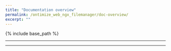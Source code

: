 ```yaml
---
title: "Documentation overview"
permalink: /ontimize_web_ngx_filemanager/doc-overview/
excerpt: ""
---
```


{% include base_path %}

<!-- How to read and use this documentation. -->

---
<!-- This page describes Ontimize Web at a high level and assumes that the reader has knowledge of Angular. if you are new to Angular, we suggest you take a look at the [Angular documentation](https://angular.io/docs/ts/latest/){:target="_blank"} first.


## Sections

This documentation is divided into three sections:

| [Getting started]({{ base_path }}/example-overview/) | First contact with an Ontimize Web app. Run sample app code.   |
| [Guide]({{ base_path }}/structure/)                  | More extensive documentation covering Ontimize Web in depth. |
| [Customization]({{ base_path }}/theming/)            | How to customize the application.   |
 -->

---
